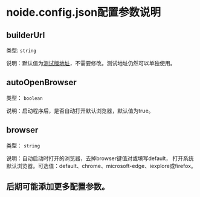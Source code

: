 # noide.config.json配置参数说明

## builderUrl

类型: `string`

说明：默认值为[测试版地址](http://10.108.7.58/editor.html)，不需要修改。测试地址仍然可以单独使用。

## autoOpenBrowser

类型： `boolean`

说明：启动程序后，是否自动打开默认浏览器，默认值为true。

## browser

类型： `string`

说明：自动启动时打开的浏览器，去掉browser键值对或填写default，
打开系统默认浏览器。可选值：default、chrome、microsoft-edge、iexplore或firefox。

## 后期可能添加更多配置参数。
